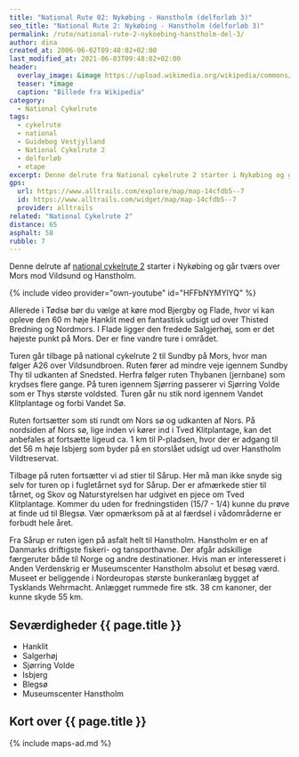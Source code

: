 ```yaml
---
title: "National Rute 02: Nykøbing - Hanstholm (delforløb 3)"
seo_title: "National Rute 2: Nykøbing - Hanstholm (delforløb 3)"
permalink: /rute/national-rute-2-nykoebing-hanstholm-del-3/
author: dina
created_at: 2006-06-02T09:48:02+02:00
last_modified_at: 2021-06-03T09:48:02+02:00
header:
  overlay_image: &image https://upload.wikimedia.org/wikipedia/commons/thumb/7/73/Torvet_i_Nyk%C3%B8bing_Falster_03.jpg/1920px-Torvet_i_Nyk%C3%B8bing_Falster_03.jpg
  teaser: *image
  caption: "Billede fra Wikipedia"
category:
  - National Cykelrute
tags:
  - cykelrute
  - national
  - Guidebog Vestjylland
  - National Cykelrute 2
  - delforløb
  - etape
excerpt: Denne delrute fra National cykelrute 2 starter i Nykøbing og går tværs over Mors mod Vildsund og Hanstholm.
gps:
  url: https://www.alltrails.com/explore/map/map-14cfdb5--7
  id: https://www.alltrails.com/widget/map/map-14cfdb5--7
  provider: alltrails
related: "National Cykelrute 2"
distance: 65
asphalt: 58
rubble: 7
---
```


Denne delrute af [national cykelrute 2](/rute/national-rute-2-hanstholm-kobenhavn/) starter i Nykøbing og går tværs over Mors mod Vildsund og Hanstholm.

{% include video provider="own-youtube" id="HFFbNYMYlYQ" %}

Allerede i Tødsø bør du vælge at køre mod Bjergby og Flade, hvor vi kan opleve den 60 m høje Hanklit med en fantastisk udsigt ud over Thisted Bredning og Nordmors. I Flade ligger den fredede Salgjerhøj, som er det højeste punkt på Mors. Der er fine vandre ture i området.

Turen går tilbage på national cykelrute 2 til Sundby på Mors, hvor man følger A26 over Vildsundbroen. Ruten fører ad mindre veje igennem Sundby Thy til udkanten af Snedsted. Herfra følger ruten Thybanen (jernbane) som krydses flere gange. På turen igennem Sjørring passerer vi Sjørring Volde som er Thys største voldsted. Turen går nu stik nord igennem Vandet Klitplantage og forbi Vandet Sø.

Ruten fortsætter som sti rundt om Nors sø og udkanten af Nors. På nordsiden af Nors sø, lige inden vi kører ind i Tved Klitplantage, kan det anbefales at fortsætte ligeud ca. 1 km til P-pladsen, hvor der er adgang til det 56 m høje Isbjerg som byder på en storslået udsigt ud over Hanstholm Vildtreservat.

Tilbage på ruten fortsætter vi ad stier til Sårup. Her må man ikke snyde sig selv for turen op i fugletårnet syd for Sårup. Der er afmærkede stier til tårnet, og Skov og Naturstyrelsen har udgivet en pjece om Tved Klitplantage. Kommer du uden for fredningstiden (15/7 - 1/4) kunne du prøve at finde ud til Blegsø. Vær opmærksom på at al færdsel i vådområderne er forbudt hele året.

Fra Sårup er ruten igen på asfalt helt til Hanstholm. Hanstholm er en af Danmarks driftigste fiskeri- og tansporthavne. Der afgår adskillige færgeruter både til Norge og andre destinationer. Hvis man er interesseret i Anden Verdenskrig er Museumscenter Hanstholm absolut et besøg værd. Museet er beliggende i Nordeuropas største bunkeranlæg bygget af Tysklands Wehrmacht. Anlægget rummede fire stk. 38 cm kanoner, der kunne skyde 55 km.

## Seværdigheder {{ page.title }}

- Hanklit
- Salgerhøj
- Sjørring Volde
- Isbjerg
- Blegsø
- Museumscenter Hanstholm

## Kort over {{ page.title }}

{% include maps-ad.md %}
